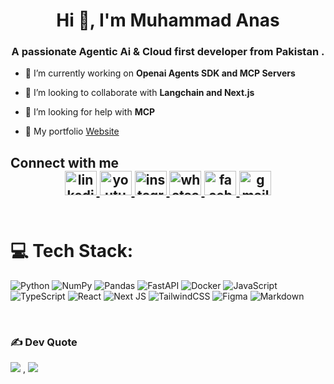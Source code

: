 <h1 align="center">Hi 👋, I'm Muhammad Anas </h1>
<h3 align="center">A passionate Agentic Ai & Cloud first developer from Pakistan .</h3>

- 🔭 I’m currently working on **Openai Agents SDK and MCP Servers** 

- 👯 I’m looking to collaborate with **Langchain and Next.js** 

- 🤝 I’m looking for help with **MCP**

- 📝 My portfolio  [Website](https://muhammad-anas-portfolio1.vercel.app/)
<h2> Connect with <b>me</b> </b> 
<div align="center">
  <a href="https://www.linkedin.com/in/muhammad-anas35/" target="_blank">
    <img src="https://raw.githubusercontent.com/maurodesouza/profile-readme-generator/master/src/assets/icons/social/linkedin/default.svg" width="51" height="39" alt="linkedin logo"  />
  </a>
  <a href="https://www.youtube.com/@tecnotrail4" target="_blank">
    <img src="https://raw.githubusercontent.com/maurodesouza/profile-readme-generator/master/src/assets/icons/social/youtube/default.svg" width="51" height="39" alt="youtube logo"  />
  </a>
  <a href="https://www.instagram.com/muhammad_anas35/" target="_blank">
    <img src="https://raw.githubusercontent.com/maurodesouza/profile-readme-generator/master/src/assets/icons/social/instagram/default.svg" width="51" height="39" alt="instagram logo"  />
  </a>
  <a href="https://api.whatsapp.com/send?phone=923176336914" target="_blank">
    <img src="https://raw.githubusercontent.com/maurodesouza/profile-readme-generator/master/src/assets/icons/social/whatsapp/default.svg" width="51" height="39" alt="whatsapp logo"  />
  </a>
  <a href="https://www.facebook.com/muhammadanas035/" target="_blank">
    <img src="https://raw.githubusercontent.com/maurodesouza/profile-readme-generator/master/src/assets/icons/social/facebook/default.svg" width="51" height="39" alt="facebook logo"  />
  </a>
  <a href="https://mail.google.com/mail/u/0/#inbox?compose=CllgCJZWPGHCbxxFsHPsJjgbvPGGCJqrBkdJKrfmfZlQRmwLznGNTnWhmWsZmrpcbzMGbxJNKgV" target="_blank">
    <img src="https://raw.githubusercontent.com/maurodesouza/profile-readme-generator/master/src/assets/icons/social/gmail/default.svg" width="51" height="39" alt="gmail logo"  />
  </a>
</div>

<br/>  

# 💻 Tech Stack:
![Python](https://img.shields.io/badge/python-3670A0?style=for-the-badge&logo=python&logoColor=ffdd54) ![NumPy](https://img.shields.io/badge/numpy-%23013243.svg?style=for-the-badge&logo=numpy&logoColor=white) ![Pandas](https://img.shields.io/badge/pandas-%23150458.svg?style=for-the-badge&logo=pandas&logoColor=white) ![FastAPI](https://img.shields.io/badge/FastAPI-005571?style=for-the-badge&logo=fastapi) ![Docker](https://img.shields.io/badge/docker-%230db7ed.svg?style=for-the-badge&logo=docker&logoColor=white)
![JavaScript](https://img.shields.io/badge/javascript-%23323330.svg?style=for-the-badge&logo=javascript&logoColor=%23F7DF1E) ![TypeScript](https://img.shields.io/badge/typescript-%23007ACC.svg?style=for-the-badge&logo=typescript&logoColor=white) ![React](https://img.shields.io/badge/react-%2320232a.svg?style=for-the-badge&logo=react&logoColor=%2361DAFB) ![Next JS](https://img.shields.io/badge/Next-black?style=for-the-badge&logo=next.js&logoColor=white) ![TailwindCSS](https://img.shields.io/badge/tailwindcss-%2338B2AC.svg?style=for-the-badge&logo=tailwind-css&logoColor=white) ![Figma](https://img.shields.io/badge/figma-%23F24E1E.svg?style=for-the-badge&logo=figma&logoColor=white) ![Markdown](https://img.shields.io/badge/markdown-%23000000.svg?style=for-the-badge&logo=markdown&logoColor=white)

<br/>  

### ✍️ Dev Quote
![](https://quotes-github-readme.vercel.app/api?type=horizontal&theme=gruvbox) , ![](https://github-readme-stats.vercel.app/api/top-langs/?username=muhammad-anas35&theme=dark&hide_border=false&include_all_commits=false&count_private=false&layout=compact) 
